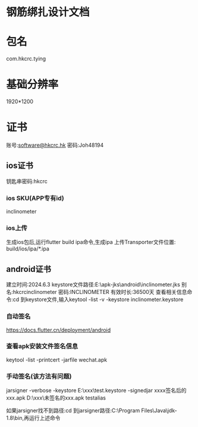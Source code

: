 # 钢筋绑扎设计文档
# 包名
com.hkcrc.tying
# 基础分辨率
1920*1200
# 证书
账号:software@hkcrc.hk
密码:Joh48194
## ios证书
钥匙串密码:hkcrc
### ios SKU(APP专有id)
inclinometer
### ios上传
生成ios包后,运行flutter build ipa命令,生成ipa
上传Transporter文件位置: build/ios/ipa/*.ipa
## android证书
建立时间:2024.6.3
keystore文件路径:E:\apk-jks\android\inclinometer.jks
别名:hkcrcinclinometer
密码:INCLINOMETER
有效时长:36500天
查看相关信息命令:cd 到keystore文件,输入keytool -list -v -keystore inclinometer.keystore
### 自动签名
https://docs.flutter.cn/deployment/android
### 查看apk安装文件签名信息
keytool -list -printcert -jarfile wechat.apk
### 手动签名(该方法有问题)
jarsigner -verbose -keystore E:\xxx\test.keystore  -signedjar
 xxxx签名后的xxx.apk D:\xxx\未签名的xxx.apk  testalias
 
 如果jarsigner找不到路径:cd 到jarsigner路径:C:\Program Files\Java\jdk-1.8\bin,再运行上述命令